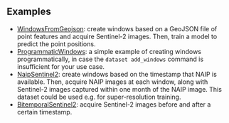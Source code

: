 Examples
--------

- [WindowsFromGeojson](examples/WindowsFromGeojson.md): create windows based on a
  GeoJSON file of point features and acquire Sentinel-2 images. Then, train a model to
  predict the point positions.
- [ProgrammaticWindows](examples/ProgrammaticWindows.md): a simple example of creating
  windows programmatically, in case the `dataset add_windows` command is insufficient
  for your use case.
- [NaipSentinel2](examples/NaipSentinel2.md): create windows based on the timestamp
  that NAIP is available. Then, acquire NAIP images at each window, along with
  Sentinel-2 images captured within one month of the NAIP image. This dataset could be
  used e.g. for super-resolution training.
- [BitemporalSentinel2](examples/BitemporalSentinel2.md): acquire Sentinel-2 images
  before and after a certain timestamp.
